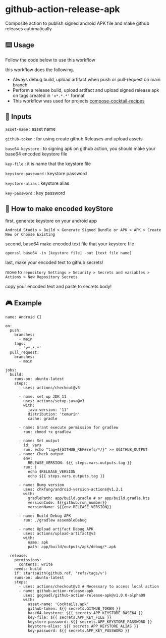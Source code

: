 # github-action-release-apk

Composite action to publish signed android APK file and make github releases automatically

## ⌨️ Usage

Follow the code below to use this workflow

this workflow does the following.

+ Always debug build, upload artifact when push or pull-request on main branch.
+ Perform a release build, upload artifact and upload signed release apk on tags created in ``'v*.*.*'`` format
+ This workflow was used for projects
[compose-cocktail-recipes](https://github.com/gogoadl/compose-cocktail-recipes)


## 🎹 Inputs

``asset-name`` : asset name

``github-token`` : for using create github Releases and upload assets

``base64-keystore`` : to signing apk on github action, you should make your base64 encoded keystore file

``key-file`` : it is name that the keystore file

``keystore-password`` : keystore password

``keystore-alias`` : keystore alias

``key-password`` : key password

## 🎸 How to make encoded keyStore

first, 
generate keystore on your android app

``Android Studio > Build > Generate Signed Bundle or APK > APK > Create New or Choose Existing``

second, 
base64 make encoded text file that your keystore file

``openssl base64 -in [keystore file] -out [text file name]``

last,
make your encoded text to github secrets!

move to `` repository Settings > Security > Secrets and variables > Actions > New Repository Secrets ``

copy your encoded text and paste to secrets body!  

## 🎮 Example

```
name: Android CI

on:
  push:
    branches:
      - main
    tags:
      - 'v*.*.*'
  pull_request:
    branches:
      - main

jobs:
  build:
    runs-on: ubuntu-latest
    steps:
      - uses: actions/checkout@v3

      - name: set up JDK 11
        uses: actions/setup-java@v3
        with:
          java-version: '11'
          distribution: 'temurin'
          cache: gradle

      - name: Grant execute permission for gradlew
        run: chmod +x gradlew

      - name: Set output
        id: vars
        run: echo "tag=${GITHUB_REF#refs/*/}" >> $GITHUB_OUTPUT
      - name: Check output
        env:
          RELEASE_VERSION: ${{ steps.vars.outputs.tag }}
        run: |
          echo $RELEASE_VERSION
          echo ${{ steps.vars.outputs.tag }}

      - name: Bump version
        uses: chkfung/android-version-actions@v1.2.1
        with:
          gradlePath: app/build.gradle # or app/build.gradle.kts
          versionCode: ${{github.run_number}}
          versionName: ${{env.RELEASE_VERSION}}

      - name: Build Debug APK
        run: ./gradlew assembleDebug

      - name: Upload artifact Debug APK
        uses: actions/upload-artifact@v3
        with:
          name: apk
          path: app/build/outputs/apk/debug/*.apk

  release:
    permissions:
      contents: write
    needs: build
    if: startsWith(github.ref, 'refs/tags/v')
    runs-on: ubuntu-latest
    steps:
      - uses: actions/checkout@v3 # Necessary to access local action
      - name: github-action-release-apk
        uses: gogoadl/github-action-release-apk@v1.0.0-alpha09
        with:
          asset-name: 'Cocktails.apk'
          github-token: ${{ secrets.GITHUB_TOKEN }}
          base64-keystore: ${{ secrets.APP_KEYSTORE_BASE64 }}
          key-file: ${{ secrets.APP_KEY_FILE }}
          keystore-password: ${{ secrets.APP_KEYSTORE_PASSWORD }}
          keystore-alias: ${{ secrets.APP_KEYSTORE_ALIAS }}
          key-password: ${{ secrets.APP_KEY_PASSWORD }}
```
